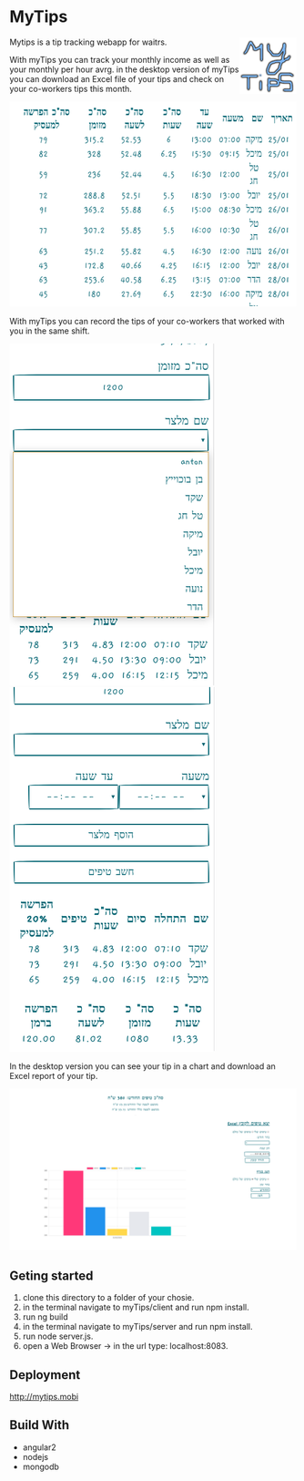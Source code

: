 

# MyTips

Mytips is a tip tracking webapp for waitrs.
<img align="right" width="100" height="100" src="https://github.com/anton202/myTips/blob/master/client/src/assets/logo.png">


With myTips you can track your monthly income as well as your monthly per hour avrg.
in the desktop version of myTips you can download an Excel file of your tips and check on your co-workers tips this month.

<p align="center">
  <img width="600" height="360" src="https://github.com/anton202/myTips/blob/master/client/src/assets/myTipsLog.png">
</p>

With myTips you can record the tips of your co-workers that worked with you in the same shift.

![workersNmaes](https://github.com/anton202/myTips/blob/master/client/src/assets/workersNames.png)
![waitersBook](https://github.com/anton202/myTips/blob/master/client/src/assets/waitersBook.png)

In the desktop version you can see your tip in a chart and download an Excel report of your tip.

![desktopV](https://github.com/anton202/myTips/blob/master/client/src/assets/desktopV.png)

## Geting started 
1. clone this directory to a folder of your chosie. 
2. in the terminal navigate to myTips/client and run npm install.
3. run ng build
4. in the terminal navigate to myTips/server and run npm install.
5. run node server.js.
6. open a Web Browser -> in the url type: localhost:8083.

 
## Deployment
http://mytips.mobi

## Build With
* angular2
* nodejs
* mongodb
